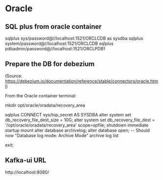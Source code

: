 
# Oracle
## SQL plus from oracle container
sqlplus sys/password@//localhost:1521/ORCLCDB as sysdba
sqlplus system/password@//localhost:1521/ORCLCDB
sqlplus pdbadmin/password@//localhost:1521/ORCLPDB1

## Prepare the DB for debezium
(Source: https://debezium.io/documentation/reference/stable/connectors/oracle.html)

From the Oracle container terminal:

mkdir opt/oracle/oradata/recovery_area

sqlplus
CONNECT sys/top_secret AS SYSDBA
alter system set db_recovery_file_dest_size = 10G;
alter system set db_recovery_file_dest = '/opt/oracle/oradata/recovery_area' scope=spfile;
shutdown immediate
startup mount
alter database archivelog;
alter database open;
-- Should now "Database log mode: Archive Mode"
archive log list

exit;


## Kafka-ui URL
http://localhost:8080/


